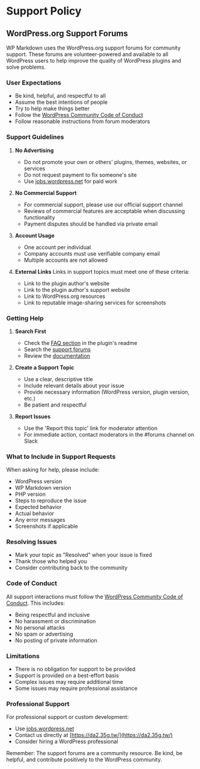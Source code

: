 # Support Policy

## WordPress.org Support Forums

WP Markdown uses the WordPress.org support forums for community support. These forums are volunteer-powered and available to all WordPress users to help improve the quality of WordPress plugins and solve problems.

### User Expectations

* Be kind, helpful, and respectful to all
* Assume the best intentions of people
* Try to help make things better
* Follow the [WordPress Community Code of Conduct](https://wordpress.org/about/code-of-conduct/)
* Follow reasonable instructions from forum moderators

### Support Guidelines

1. **No Advertising**
   * Do not promote your own or others' plugins, themes, websites, or services
   * Do not request payment to fix someone's site
   * Use [jobs.wordpress.net](https://jobs.wordpress.net) for paid work

2. **No Commercial Support**
   * For commercial support, please use our official support channel
   * Reviews of commercial features are acceptable when discussing functionality
   * Payment disputes should be handled via private email

3. **Account Usage**
   * One account per individual
   * Company accounts must use verifiable company email
   * Multiple accounts are not allowed

4. **External Links**
   Links in support topics must meet one of these criteria:
   * Link to the plugin author's website
   * Link to the plugin author's support website
   * Link to WordPress.org resources
   * Link to reputable image-sharing services for screenshots

### Getting Help

1. **Search First**
   * Check the [FAQ section](https://wordpress.org/plugins/wp-markdown/#faq) in the plugin's readme
   * Search the [support forums](https://wordpress.org/support/plugin/wp-markdown/)
   * Review the [documentation](https://wordpress.org/plugins/wp-markdown/#description)

2. **Create a Support Topic**
   * Use a clear, descriptive title
   * Include relevant details about your issue
   * Provide necessary information (WordPress version, plugin version, etc.)
   * Be patient and respectful

3. **Report Issues**
   * Use the 'Report this topic' link for moderator attention
   * For immediate action, contact moderators in the #forums channel on Slack

### What to Include in Support Requests

When asking for help, please include:
* WordPress version
* WP Markdown version
* PHP version
* Steps to reproduce the issue
* Expected behavior
* Actual behavior
* Any error messages
* Screenshots if applicable

### Resolving Issues

* Mark your topic as "Resolved" when your issue is fixed
* Thank those who helped you
* Consider contributing back to the community

### Code of Conduct

All support interactions must follow the [WordPress Community Code of Conduct](https://wordpress.org/about/code-of-conduct/). This includes:
* Being respectful and inclusive
* No harassment or discrimination
* No personal attacks
* No spam or advertising
* No posting of private information

### Limitations

* There is no obligation for support to be provided
* Support is provided on a best-effort basis
* Complex issues may require additional time
* Some issues may require professional assistance

### Professional Support

For professional support or custom development:
* Use [jobs.wordpress.net](https://jobs.wordpress.net)
* Contact us directly at [https://da2.35g.tw/](https://da2.35g.tw/)
* Consider hiring a WordPress professional

Remember: The support forums are a community resource. Be kind, be helpful, and contribute positively to the WordPress community. 